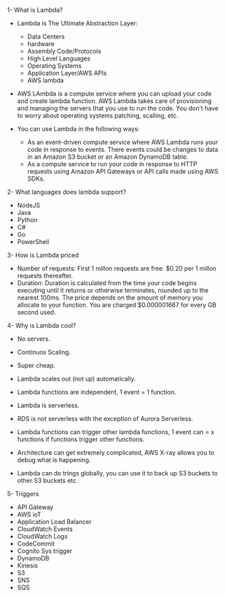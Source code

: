 1- What is Lambda?

- Lambda is The Ultimate Abstraction Layer:
    - Data Centers
    - hardware
    - Assembly Code/Protocols
    - High Level Languages
    - Operating Systems
    - Application Layer/AWS APIs
    - AWS lambda

- AWS LAmbda is a compute service where you can upload your code and create lambda function. AWS Lambda takes care of provisioning and managing the servers that you use to run the code. You don't have to worry about operating systems patching, scalling, etc.
- You can use Lambda in the following ways:
    - As an event-driven compute service where AWS Lambda runs your code in response to events. There events could be changes to data in an Amazon S3 bucket or an Amazon DynamoDB table.
    - As a compute service to run your code in response to HTTP requests using Amazon API Gateways or API calls made using AWS SDKs.

2- What languages does lambda support?

- NodeJS
- Java
- Python
- C#
- Go
- PowerShell

3- How is Lambda priced

- Number of requests: First 1 millon requests are free. $0.20 per 1 millon requests thereafter.
- Duration: Duration is calculated from the time your code begins executing until it returns or otherwise terminates, rounded up to the nearest 100ms. The price depends on the amount of memory you allocate to your function. You are charged $0.000001667 for every GB second used.

4- Why is Lambda cool?

- No servers.
- Continuos Scaling.
- Super cheap.

- Lambda scales out (not up) automatically.
- Lambda functions are independent, 1 event = 1 function.
- Lambda is serverless.
- RDS is not serverless with the exception of Aurora Serverless.
- Lambda functions can trigger other lambda functions, 1 event can = x functions if functions trigger other functions.
- Architecture can get extremely complicated, AWS X-ray allows you to debug what is happening.
- Lambda can do trings globally, you can use it to back up S3 buckets to other S3 buckets etc.

5- Triggers

- API Gateway
- AWS ioT
- Application Load Balancer
- CloudWatch Events
- CloudWatch Logs
- CodeCommit
- Cognito Sys trigger
- DynamoDB
- Kinesis 
- S3
- SNS
- SQS

